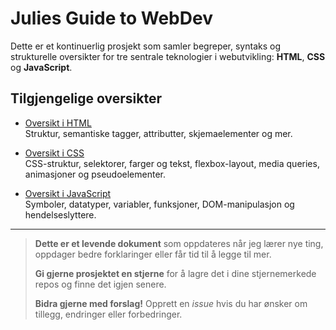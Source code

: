 # Julies Guide to WebDev

Dette er et kontinuerlig prosjekt som samler begreper, syntaks og strukturelle oversikter for tre sentrale teknologier i webutvikling: **HTML**, **CSS** og **JavaScript**.  

## Tilgjengelige oversikter

- [Oversikt i HTML](https://github.com/JulieKodehode/dictionary/blob/main/html.md)  
  Struktur, semantiske tagger, attributter, skjemaelementer og mer.

- [Oversikt i CSS](https://github.com/JulieKodehode/dictionary/blob/main/css.md)  
  CSS-struktur, selektorer, farger og tekst, flexbox-layout, media queries, animasjoner og pseudoelementer.

- [Oversikt i JavaScript](https://github.com/JulieKodehode/dictionary/blob/main/js.md)  
  Symboler, datatyper, variabler, funksjoner, DOM-manipulasjon og hendelseslyttere.

---

> **Dette er et levende dokument** som oppdateres når jeg lærer nye ting, oppdager bedre forklaringer eller får tid til å legge til mer.
> 
> **Gi gjerne prosjektet en stjerne** for å lagre det i dine stjernemerkede repos og finne det igjen senere.
> 
> **Bidra gjerne med forslag!** Opprett en *issue* hvis du har ønsker om tillegg, endringer eller forbedringer.
